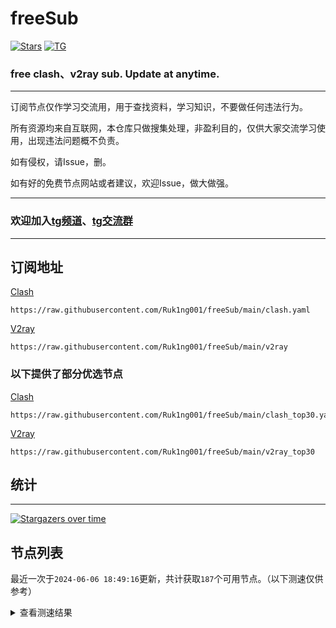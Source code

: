 # freeSub
[![Stars](https://img.shields.io/github/stars/Ruk1ng001/freeSub)](https://github.com/Ruk1ng001/freeSub/stargazers)
[![TG](https://img.shields.io/badge/Telegram-gray?logo=Telegram)](https://t.me/Ruk1ng001)
### free clash、v2ray sub. Update at anytime.

---

订阅节点仅作学习交流用，用于查找资料，学习知识，不要做任何违法行为。

所有资源均来自互联网，本仓库只做搜集处理，非盈利目的，仅供大家交流学习使用，出现违法问题概不负责。

如有侵权，请Issue，删。

如有好的免费节点网站或者建议，欢迎Issue，做大做强。

---

### 欢迎加入[tg频道](https://t.me/Ruk1ng001)、[tg交流群](https://t.me/+-e-b04EE5Cw2NmU1)

---

## 订阅地址
[Clash](https://raw.githubusercontent.com/Ruk1ng001/freeSub/main/clash.yaml)
```
https://raw.githubusercontent.com/Ruk1ng001/freeSub/main/clash.yaml
```
[V2ray](https://raw.githubusercontent.com/Ruk1ng001/freeSub/main/v2ray)
```
https://raw.githubusercontent.com/Ruk1ng001/freeSub/main/v2ray
```
### 以下提供了部分优选节点

[Clash](https://raw.githubusercontent.com/Ruk1ng001/freeSub/main/clash_top30.yaml)
```
https://raw.githubusercontent.com/Ruk1ng001/freeSub/main/clash_top30.yaml
```
[V2ray](https://raw.githubusercontent.com/Ruk1ng001/freeSub/main/v2ray_top30)
```
https://raw.githubusercontent.com/Ruk1ng001/freeSub/main/v2ray_top30
```

## 统计

---

[![Stargazers over time](https://starchart.cc/Ruk1ng001/freeSub.svg)](https://starchart.cc/Ruk1ng001/freeSub)

## 节点列表

最近一次于`2024-06-06 18:49:16`更新，共计获取`187`个可用节点。（以下测速仅供参考）

<details> <summary>查看测速结果</summary>

| 序号 | 节点 | 带宽 | 延迟 |
|:--:|:--:|:--:|:--:|
 | 1 | ChatGPT😈github.com/Ruk1ng001_277347944 | 4.14MB/s | 410.00ms |
 | 2 | CN😈github.com/Ruk1ng001_1223353467 | 4.02MB/s | 406.00ms |
 | 3 | HK😈github.com/Ruk1ng001_1849642551 | 3.86MB/s | 1014.00ms |
 | 4 | CN😈github.com/Ruk1ng001_688576700 | 3.85MB/s | 586.00ms |
 | 5 | Asia😈github.com/Ruk1ng001_1679633215 | 3.64MB/s | 761.00ms |
 | 6 | Other😈github.com/Ruk1ng001_1278174278 | 3.62MB/s | 781.00ms |
 | 7 | CN😈github.com/Ruk1ng001_-1106957377 | 3.50MB/s | 619.00ms |
 | 8 | JP😈github.com/Ruk1ng001_-681389607 | 3.30MB/s | 650.00ms |
 | 9 | CN😈github.com/Ruk1ng001_1397058704 | 3.17MB/s | 635.00ms |
 | 10 | Euro😈github.com/Ruk1ng001_-396401532 | 3.15MB/s | 971.00ms |
 | 11 | ChatGPT😈github.com/Ruk1ng001_1759846844 | 3.05MB/s | 613.00ms |
 | 12 | CA😈github.com/Ruk1ng001_-1250778527 | 3.01MB/s | 562.00ms |
 | 13 | CA😈github.com/Ruk1ng001_600633183 | 3.01MB/s | 610.00ms |
 | 14 | JP😈github.com/Ruk1ng001_-467197770 | 2.90MB/s | 589.00ms |
 | 15 | HK😈github.com/Ruk1ng001_802143582 | 2.71MB/s | 943.00ms |
 | 16 | CN😈github.com/Ruk1ng001_1918778292 | 2.49MB/s | 400.00ms |
 | 17 | CA😈github.com/Ruk1ng001_-1008720777 | 2.42MB/s | 400.00ms |
 | 18 | JP😈github.com/Ruk1ng001_-945652754 | 2.24MB/s | 654.00ms |
 | 19 | Other😈github.com/Ruk1ng001_-1478423456 | 2.11MB/s | 2560.00ms |
 | 20 | CH😈github.com/Ruk1ng001_-1001960495 | 1.99MB/s | 1091.00ms |
 | 21 | JP😈github.com/Ruk1ng001_-2060903943 | 1.87MB/s | 1213.00ms |
 | 22 | HK😈github.com/Ruk1ng001_-677114025 | 1.80MB/s | 703.00ms |
 | 23 | RU😈github.com/Ruk1ng001_1684060800 | 1.77MB/s | 1158.00ms |
 | 24 | JP😈github.com/Ruk1ng001_-1273348853 | 1.66MB/s | 661.00ms |
 | 25 | CA😈github.com/Ruk1ng001_-1094650613 | 1.54MB/s | 1450.00ms |
 | 26 | FR😈github.com/Ruk1ng001_-1646686877 | 1.36MB/s | 1578.00ms |
 | 27 | KR😈github.com/Ruk1ng001_-1692751462 | 1.33MB/s | 622.00ms |
 | 28 | CA😈github.com/Ruk1ng001_-925372737 | 1.31MB/s | 1494.00ms |
 | 29 | KR😈github.com/Ruk1ng001_-1945634046 | 1.30MB/s | 599.00ms |
 | 30 | UM😈github.com/Ruk1ng001_-1854220294 | 1.25MB/s | 1006.00ms |
 | 31 | Americas😈github.com/Ruk1ng001_-1827284712 | 1.24MB/s | 1472.00ms |
 | 32 | CA😈github.com/Ruk1ng001_-445362946 | 1.24MB/s | 1532.00ms |
 | 33 | CA😈github.com/Ruk1ng001_2039806136 | 1.21MB/s | 1006.00ms |
 | 34 | Other😈github.com/Ruk1ng001_770685880 | 1.18MB/s | 1054.00ms |
 | 35 | UM😈github.com/Ruk1ng001_-1920061911 | 1.18MB/s | 1055.00ms |
 | 36 | CA😈github.com/Ruk1ng001_-1967456951 | 1.17MB/s | 1119.00ms |
 | 37 | CA😈github.com/Ruk1ng001_2031463538 | 1.17MB/s | 1548.00ms |
 | 38 | UM😈github.com/Ruk1ng001_-553933340 | 1.16MB/s | 1208.00ms |
 | 39 | Americas😈github.com/Ruk1ng001_200979588 | 1.16MB/s | 1037.00ms |
 | 40 | CA😈github.com/Ruk1ng001_1610677667 | 1.16MB/s | 1714.00ms |
 | 41 | FR😈github.com/Ruk1ng001_1262241565 | 1.15MB/s | 1947.00ms |
 | 42 | CA😈github.com/Ruk1ng001_-127456959 | 1.14MB/s | 1724.00ms |
 | 43 | FR😈github.com/Ruk1ng001_713599549 | 1.12MB/s | 1403.00ms |
 | 44 | CA😈github.com/Ruk1ng001_-1716620041 | 1.12MB/s | 1658.00ms |
 | 45 | CA😈github.com/Ruk1ng001_2008536902 | 1.11MB/s | 2535.00ms |
 | 46 | CA😈github.com/Ruk1ng001_1023830673 | 1.09MB/s | 1845.00ms |
 | 47 | UM😈github.com/Ruk1ng001_459534470 | 1.09MB/s | 1133.00ms |
 | 48 | UM😈github.com/Ruk1ng001_2054894954 | 1.09MB/s | 1102.00ms |
 | 49 | CA😈github.com/Ruk1ng001_2145981711 | 1.08MB/s | 1669.00ms |
 | 50 | UM😈github.com/Ruk1ng001_1034331182 | 1.06MB/s | 1148.00ms |
 | 51 | UM😈github.com/Ruk1ng001_532150856 | 1.06MB/s | 1543.00ms |
 | 52 | UM😈github.com/Ruk1ng001_1472351678 | 1.06MB/s | 1132.00ms |
 | 53 | UM😈github.com/Ruk1ng001_-2100351759 | 1.05MB/s | 1142.00ms |
 | 54 | UM😈github.com/Ruk1ng001_-1986465562 | 1.04MB/s | 1171.00ms |
 | 55 | CA😈github.com/Ruk1ng001_-352530556 | 1.04MB/s | 1288.00ms |
 | 56 | CA😈github.com/Ruk1ng001_-1296741748 | 1.03MB/s | 1822.00ms |
 | 57 | US😈github.com/Ruk1ng001_1782500260 | 1.02MB/s | 1230.00ms |
 | 58 | CA😈github.com/Ruk1ng001_-595668353 | 1.01MB/s | 1640.00ms |
 | 59 | UM😈github.com/Ruk1ng001_1348638439 | 1.00MB/s | 1161.00ms |
 | 60 | CA😈github.com/Ruk1ng001_-727886657 | 1.00MB/s | 1153.00ms |
 | 61 | CN😈github.com/Ruk1ng001_-1843361734 | 1.00MB/s | 835.00ms |
 | 62 | UM😈github.com/Ruk1ng001_1784644317 | 1019.72KB/s | 884.00ms |
 | 63 | Americas😈github.com/Ruk1ng001_1602438490 | 1013.97KB/s | 1847.00ms |
 | 64 | CN😈github.com/Ruk1ng001_-725283801 | 1007.86KB/s | 663.00ms |
 | 65 | CA😈github.com/Ruk1ng001_-1561258641 | 999.20KB/s | 1213.00ms |
 | 66 | Americas😈github.com/Ruk1ng001_25263239 | 990.65KB/s | 1576.00ms |
 | 67 | CA😈github.com/Ruk1ng001_1885262548 | 982.30KB/s | 1673.00ms |
 | 68 | AU😈github.com/Ruk1ng001_50698859 | 952.18KB/s | 1525.00ms |
 | 69 | US😈github.com/Ruk1ng001_2041363410 | 940.16KB/s | 1360.00ms |
 | 70 | FR😈github.com/Ruk1ng001_-1765618272 | 917.47KB/s | 1724.00ms |
 | 71 | CA😈github.com/Ruk1ng001_606360246 | 910.51KB/s | 1443.00ms |
 | 72 | CA😈github.com/Ruk1ng001_458923376 | 898.44KB/s | 1247.00ms |
 | 73 | CA😈github.com/Ruk1ng001_-896694870 | 892.02KB/s | 1425.00ms |
 | 74 | CA😈github.com/Ruk1ng001_-155765267 | 884.38KB/s | 1327.00ms |
 | 75 | CA😈github.com/Ruk1ng001_-996834628 | 878.77KB/s | 1446.00ms |
 | 76 | Other😈github.com/Ruk1ng001_-935383257 | 878.60KB/s | 1781.00ms |
 | 77 | HK😈github.com/Ruk1ng001_-1067089571 | 859.88KB/s | 1250.00ms |
 | 78 | CA😈github.com/Ruk1ng001_1851543490 | 837.32KB/s | 2045.00ms |
 | 79 | CN😈github.com/Ruk1ng001_1154722683 | 833.48KB/s | 1027.00ms |
 | 80 | CN😈github.com/Ruk1ng001_-1811616644 | 825.80KB/s | 1474.00ms |
 | 81 | HK😈github.com/Ruk1ng001_959035176 | 804.17KB/s | 438.00ms |
 | 82 | UM😈github.com/Ruk1ng001_1801595052 | 800.81KB/s | 1068.00ms |
 | 83 | Africa😈github.com/Ruk1ng001_-1772844331 | 796.48KB/s | 337.00ms |
 | 84 | UM😈github.com/Ruk1ng001_773247988 | 771.75KB/s | 849.00ms |
 | 85 | Other😈github.com/Ruk1ng001_-431789483 | 762.76KB/s | 847.00ms |
 | 86 | US😈github.com/Ruk1ng001_2068773005 | 759.52KB/s | 872.00ms |
 | 87 | Americas😈github.com/Ruk1ng001_295479432 | 758.24KB/s | 1623.00ms |
 | 88 | CN😈github.com/Ruk1ng001_-885613833 | 756.96KB/s | 1242.00ms |
 | 89 | US😈github.com/Ruk1ng001_579620841 | 756.62KB/s | 904.00ms |
 | 90 | Other😈github.com/Ruk1ng001_125289103 | 744.27KB/s | 1031.00ms |
 | 91 | Americas😈github.com/Ruk1ng001_1321590311 | 740.53KB/s | 1853.00ms |
 | 92 | CA😈github.com/Ruk1ng001_-1163513207 | 739.12KB/s | 1704.00ms |
 | 93 | CA😈github.com/Ruk1ng001_-316410428 | 736.36KB/s | 1958.00ms |
 | 94 | CN😈github.com/Ruk1ng001_-740276933 | 734.64KB/s | 1503.00ms |
 | 95 | Other😈github.com/Ruk1ng001_-2064158720 | 731.36KB/s | 859.00ms |
 | 96 | CN😈github.com/Ruk1ng001_-1885233791 | 722.36KB/s | 1512.00ms |
 | 97 | CA😈github.com/Ruk1ng001_1704870201 | 716.47KB/s | 2203.00ms |
 | 98 | VE😈github.com/Ruk1ng001_1364651547 | 710.46KB/s | 886.00ms |
 | 99 | DE😈github.com/Ruk1ng001_-406125497 | 698.61KB/s | 1087.00ms |
 | 100 | CA😈github.com/Ruk1ng001_-705709061 | 689.41KB/s | 878.00ms |
 | 101 | UM😈github.com/Ruk1ng001_1858571266 | 675.00KB/s | 1062.00ms |
 | 102 | UM😈github.com/Ruk1ng001_1259541553 | 631.19KB/s | 1436.00ms |
 | 103 | US😈github.com/Ruk1ng001_-1787068696 | 630.22KB/s | 1056.00ms |
 | 104 | US😈github.com/Ruk1ng001_142053399 | 597.59KB/s | 862.00ms |
 | 105 | Other😈github.com/Ruk1ng001_-1872164328 | 593.38KB/s | 1297.00ms |
 | 106 | TW😈github.com/Ruk1ng001_850726388 | 592.56KB/s | 2010.00ms |
 | 107 | US😈github.com/Ruk1ng001_-189914548 | 571.43KB/s | 1136.00ms |
 | 108 | US😈github.com/Ruk1ng001_-1533649054 | 549.95KB/s | 1078.00ms |
 | 109 | CN😈github.com/Ruk1ng001_1499931997 | 535.98KB/s | 554.00ms |
 | 110 | US😈github.com/Ruk1ng001_1127601122 | 480.13KB/s | 1343.00ms |
 | 111 | UM😈github.com/Ruk1ng001_-1090185355 | 473.46KB/s | 1717.00ms |
 | 112 | CA😈github.com/Ruk1ng001_1058369908 | 456.04KB/s | 1817.00ms |
 | 113 | US😈github.com/Ruk1ng001_-1134419434 | 449.62KB/s | 1421.00ms |
 | 114 | CN😈github.com/Ruk1ng001_1725507110 | 426.42KB/s | 1542.00ms |
 | 115 | US😈github.com/Ruk1ng001_-500556745 | 426.25KB/s | 1188.00ms |
 | 116 | RU😈github.com/Ruk1ng001_528691366 | 421.43KB/s | 1712.00ms |
 | 117 | CA😈github.com/Ruk1ng001_-1982420643 | 420.28KB/s | 1899.00ms |
 | 118 | CN😈github.com/Ruk1ng001_564322706 | 404.02KB/s | 1397.00ms |
 | 119 | JP😈github.com/Ruk1ng001_-1797823523 | 399.83KB/s | 768.00ms |
 | 120 | US😈github.com/Ruk1ng001_-2076773110 | 359.06KB/s | 1802.00ms |
 | 121 | GB😈github.com/Ruk1ng001_152971271 | 358.73KB/s | 1062.00ms |
 | 122 | CN😈github.com/Ruk1ng001_636786377 | 355.80KB/s | 1877.00ms |
 | 123 | JP😈github.com/Ruk1ng001_-254646422 | 345.15KB/s | 754.00ms |
 | 124 | Other😈github.com/Ruk1ng001_946582095 | 342.89KB/s | 1743.00ms |
 | 125 | UM😈github.com/Ruk1ng001_445023364 | 341.81KB/s | 1273.00ms |
 | 126 | FR😈github.com/Ruk1ng001_-1992285691 | 339.75KB/s | 2224.00ms |
 | 127 | CA😈github.com/Ruk1ng001_-1975871129 | 339.57KB/s | 1812.00ms |
 | 128 | KR😈github.com/Ruk1ng001_-1492631877 | 329.89KB/s | 577.00ms |
 | 129 | UM😈github.com/Ruk1ng001_-1722029935 | 329.80KB/s | 2784.00ms |
 | 130 | DE😈github.com/Ruk1ng001_1739275423 | 314.02KB/s | 1935.00ms |
 | 131 | KR😈github.com/Ruk1ng001_1125428472 | 310.69KB/s | 1752.00ms |
 | 132 | SG😈github.com/Ruk1ng001_-2116988837 | 305.75KB/s | 1541.00ms |
 | 133 | CN😈github.com/Ruk1ng001_85191296 | 302.81KB/s | 1522.00ms |
 | 134 | US😈github.com/Ruk1ng001_291757791 | 274.08KB/s | 1469.00ms |
 | 135 | UM😈github.com/Ruk1ng001_-1325968123 | 267.37KB/s | 2266.00ms |
 | 136 | UM😈github.com/Ruk1ng001_114711799 | 259.98KB/s | 1340.00ms |
 | 137 | Other😈github.com/Ruk1ng001_-678074133 | 255.34KB/s | 1670.00ms |
 | 138 | CA😈github.com/Ruk1ng001_-141952897 | 248.93KB/s | 1463.00ms |
 | 139 | DE😈github.com/Ruk1ng001_-264970314 | 245.50KB/s | 1730.00ms |
 | 140 | FI😈github.com/Ruk1ng001_-52779141 | 244.71KB/s | 990.00ms |
 | 141 | CA😈github.com/Ruk1ng001_-1082638339 | 236.01KB/s | 1853.00ms |
 | 142 | GB😈github.com/Ruk1ng001_487181290 | 222.86KB/s | 997.00ms |
 | 143 | FR😈github.com/Ruk1ng001_1331192052 | 218.43KB/s | 1836.00ms |
 | 144 | SG😈github.com/Ruk1ng001_-2026700889 | 218.41KB/s | 1389.00ms |
 | 145 | CA😈github.com/Ruk1ng001_1422081840 | 212.57KB/s | 2346.00ms |
 | 146 | Other😈github.com/Ruk1ng001_2045241662 | 207.13KB/s | 1829.00ms |
 | 147 | DE😈github.com/Ruk1ng001_-2005356226 | 201.66KB/s | 1081.00ms |
 | 148 | Americas😈github.com/Ruk1ng001_945190340 | 200.85KB/s | 1869.00ms |
 | 149 | CA😈github.com/Ruk1ng001_1350582029 | 200.27KB/s | 2126.00ms |
 | 150 | CA😈github.com/Ruk1ng001_819571591 | 200.18KB/s | 1648.00ms |
 | 151 | KR😈github.com/Ruk1ng001_-1119994687 | 199.62KB/s | 837.00ms |
 | 152 | DE😈github.com/Ruk1ng001_-2140880176 | 195.82KB/s | 1203.00ms |
 | 153 | DE😈github.com/Ruk1ng001_-1822289774 | 192.98KB/s | 1102.00ms |
 | 154 | JP😈github.com/Ruk1ng001_-1236478860 | 192.12KB/s | 1648.00ms |
 | 155 | Americas😈github.com/Ruk1ng001_-164466551 | 190.05KB/s | 1494.00ms |
 | 156 | Asia😈github.com/Ruk1ng001_1110951307 | 189.82KB/s | 2520.00ms |
 | 157 | HK😈github.com/Ruk1ng001_-272466928 | 183.45KB/s | 1677.00ms |
 | 158 | JP😈github.com/Ruk1ng001_-1238047689 | 180.24KB/s | 789.00ms |
 | 159 | JP😈github.com/Ruk1ng001_1875065677 | 171.75KB/s | 2768.00ms |
 | 160 | Euro😈github.com/Ruk1ng001_16216811 | 170.66KB/s | 1128.00ms |
 | 161 | CA😈github.com/Ruk1ng001_775964346 | 169.01KB/s | 2074.00ms |
 | 162 | DE😈github.com/Ruk1ng001_1010364568 | 162.13KB/s | 1134.00ms |
 | 163 | FR😈github.com/Ruk1ng001_-1529053983 | 159.92KB/s | 1208.00ms |
 | 164 | Euro😈github.com/Ruk1ng001_-1157089419 | 157.07KB/s | 1176.00ms |
 | 165 | DE😈github.com/Ruk1ng001_743354087 | 154.79KB/s | 1193.00ms |
 | 166 | UM😈github.com/Ruk1ng001_-559168741 | 153.37KB/s | 1758.00ms |
 | 167 | DE😈github.com/Ruk1ng001_-47021732 | 152.49KB/s | 1227.00ms |
 | 168 | DE😈github.com/Ruk1ng001_458165570 | 152.17KB/s | 1214.00ms |
 | 169 | DE😈github.com/Ruk1ng001_60235898 | 145.47KB/s | 1104.00ms |
 | 170 | CA😈github.com/Ruk1ng001_37085008 | 145.23KB/s | 1427.00ms |
 | 171 | US😈github.com/Ruk1ng001_1606812613 | 137.72KB/s | 1151.00ms |
 | 172 | Americas😈github.com/Ruk1ng001_250763893 | 136.47KB/s | 2901.00ms |
 | 173 | CN😈github.com/Ruk1ng001_-613420230 | 133.17KB/s | 1568.00ms |
 | 174 | Asia😈github.com/Ruk1ng001_775476669 | 127.38KB/s | 2056.00ms |
 | 175 | UM😈github.com/Ruk1ng001_-749728569 | 127.20KB/s | 2225.00ms |
 | 176 | HK😈github.com/Ruk1ng001_-1327311560 | 126.90KB/s | 2126.00ms |
 | 177 | TW😈github.com/Ruk1ng001_1115126583 | 125.87KB/s | 2478.00ms |
 | 178 | Africa😈github.com/Ruk1ng001_-2036895721 | 125.42KB/s | 2179.00ms |
 | 179 | SG😈github.com/Ruk1ng001_-414846659 | 120.07KB/s | 2987.00ms |
 | 180 | US😈github.com/Ruk1ng001_-465892498 | 118.88KB/s | 1083.00ms |
 | 181 | UM😈github.com/Ruk1ng001_664774932 | 114.64KB/s | 1959.00ms |
 | 182 | HK😈github.com/Ruk1ng001_881172169 | 111.22KB/s | 2241.00ms |
 | 183 | TW😈github.com/Ruk1ng001_279390151 | 110.37KB/s | 1854.00ms |
 | 184 | HK😈github.com/Ruk1ng001_44098467 | 100.87KB/s | 1262.00ms |
 | 185 | UK😈github.com/Ruk1ng001_-1022377743 | 94.37KB/s | 1384.00ms |
 | 186 | GB😈github.com/Ruk1ng001_-660552124 | 70.75KB/s | 977.00ms |
 | 187 | GB😈github.com/Ruk1ng001_2028073785 | 55.30KB/s | 1042.00ms |


</details>